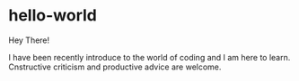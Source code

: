 # hello-world

Hey There!

I have been recently introduce to the world of coding and I am here to learn. Cnstructive criticism and productive advice are welcome.

